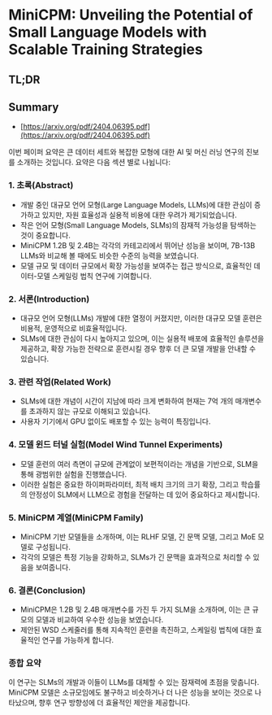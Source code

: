# MiniCPM: Unveiling the Potential of Small Language Models with Scalable Training Strategies
## TL;DR
## Summary
- [https://arxiv.org/pdf/2404.06395.pdf](https://arxiv.org/pdf/2404.06395.pdf)

이번 페이퍼 요약은 큰 데이터 세트와 복잡한 모형에 대한 AI 및 머신 러닝 연구의 진보를 소개하는 것입니다. 요약은 다음 섹션 별로 나뉩니다:

### 1. 초록(Abstract)
- 개발 중인 대규모 언어 모형(Large Language Models, LLMs)에 대한 관심이 증가하고 있지만, 자원 효율성과 실용적 비용에 대한 우려가 제기되었습니다.
- 작은 언어 모형(Small Language Models, SLMs)의 잠재적 가능성을 탐색하는 것이 중요합니다.
- MiniCPM 1.2B 및 2.4B는 각각의 카테고리에서 뛰어난 성능을 보이며, 7B-13B LLMs와 비교해 볼 때에도 비슷한 수준의 능력을 보였습니다.
- 모델 규모 및 데이터 규모에서 확장 가능성을 보여주는 접근 방식으로, 효율적인 데이터-모델 스케일링 법칙 연구에 기여합니다.

### 2. 서론(Introduction)
- 대규모 언어 모형(LLMs) 개발에 대한 열정이 커졌지만, 이러한 대규모 모델 훈련은 비용적, 운영적으로 비효율적입니다.
- SLMs에 대한 관심이 다시 높아지고 있으며, 이는 실용적 배포에 효율적인 솔루션을 제공하고, 확장 가능한 전략으로 훈련시킬 경우 향후 더 큰 모델 개발을 안내할 수 있습니다.

### 3. 관련 작업(Related Work)
- SLMs에 대한 개념이 시간이 지남에 따라 크게 변화하여 현재는 7억 개의 매개변수를 초과하지 않는 규모로 이해되고 있습니다.
- 사용자 기기에서 GPU 없이도 배포할 수 있는 능력이 특징입니다.

### 4. 모델 윈드 터널 실험(Model Wind Tunnel Experiments)
- 모델 훈련의 여러 측면이 규모에 관계없이 보편적이라는 개념을 기반으로, SLM을 통해 광범위한 실험을 진행했습니다.
- 이러한 실험은 중요한 하이퍼파라미터, 최적 배치 크기의 크기 확장, 그리고 학습률의 안정성이 SLM에서 LLM으로 경험을 전달하는 데 있어 중요하다고 제시합니다.

### 5. MiniCPM 계열(MiniCPM Family)
- MiniCPM 기반 모델들을 소개하며, 이는 RLHF 모델, 긴 문맥 모델, 그리고 MoE 모델로 구성됩니다.
- 각각의 모델은 특정 기능을 강화하고, SLMs가 긴 문맥을 효과적으로 처리할 수 있음을 보여줍니다.

### 6. 결론(Conclusion)
- MiniCPM은 1.2B 및 2.4B 매개변수를 가진 두 가지 SLM을 소개하며, 이는 큰 규모의 모델과 비교하여 우수한 성능을 보였습니다.
- 제안된 WSD 스케줄러를 통해 지속적인 훈련을 촉진하고, 스케일링 법칙에 대한 효율적인 연구를 가능하게 합니다.

### 종합 요약
이 연구는 SLMs의 개발과 이들이 LLMs를 대체할 수 있는 잠재력에 초점을 맞춥니다. MiniCPM 모델은 소규모임에도 불구하고 비슷하거나 더 나은 성능을 보이는 것으로 나타났으며, 향후 연구 방향성에 더 효율적인 제안을 제공합니다.